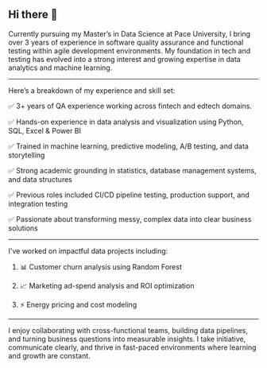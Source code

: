 ## Hi there 👋
<!--
**sajansshergill/sajansshergill** is a ✨ _special_ ✨ repository because its `README.md` (this file) appears on your GitHub profile.

Here are some ideas to get you started:

- 🔭 I’m currently working on ...
- 🌱 I’m currently learning ...
- 👯 I’m looking to collaborate on ...
- 🤔 I’m looking for help with ...
- 💬 Ask me about ...
- 📫 How to reach me: ...
- 😄 Pronouns: ...
- ⚡ Fun fact: ...
-->
Currently pursuing my Master’s in Data Science at Pace University, I bring over 3 years of experience in software quality assurance and functional testing within agile development environments. My foundation in tech and testing has evolved into a strong interest and growing expertise in data analytics and machine learning.

--------------------------------------------------------------------------------------------------------------------------------------------
Here’s a breakdown of my experience and skill set:

✅ 3+ years of QA experience working across fintech and edtech domains.

✅ Hands-on experience in data analysis and visualization using Python, SQL, Excel & Power BI

✅ Trained in machine learning, predictive modeling, A/B testing, and data storytelling

✅ Strong academic grounding in statistics, database management systems, and data structures

✅ Previous roles included CI/CD pipeline testing, production support, and integration testing

✅ Passionate about transforming messy, complex data into clear business solutions

---------------------------------------------------------------------------------------------------------------------------------------------
I've worked on impactful data projects including:
1. 📊 Customer churn analysis using Random Forest

2. 📈 Marketing ad-spend analysis and ROI optimization

3. ⚡ Energy pricing and cost modeling

---------------------------------------------------------------------------------------------------------------------------------------------

I enjoy collaborating with cross-functional teams, building data pipelines, and turning business questions into measurable insights. I take initiative, communicate clearly, and thrive in fast-paced environments where learning and growth are constant.
